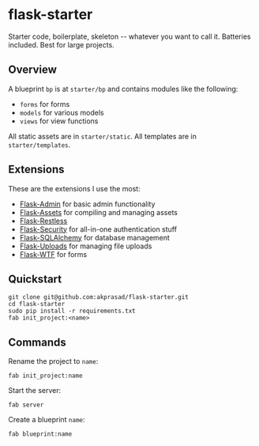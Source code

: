 # flask-starter

Starter code, boilerplate, skeleton -- whatever you want to call it. Batteries included.
Best for large projects.

## Overview
A blueprint `bp` is at `starter/bp` and contains modules like the following:

- `forms` for forms
- `models` for various models
- `views` for view functions

All static assets are in `starter/static`. All templates are in `starter/templates`.

## Extensions
These are the extensions I use the most:

- [Flask-Admin](http://flask-admin.readthedocs.org/en/latest/) for basic admin functionality
- [Flask-Assets](http://elsdoerfer.name/docs/flask-assets/) for compiling and managing assets
- [Flask-Restless](http://flask-restless.readthedocs.org/)
- [Flask-Security](http://pythonhosted.org/Flask-Security/) for all-in-one authentication stuff
- [Flask-SQLAlchemy](http://pythonhosted.org/Flask-SQLAlchemy/) for database management
- [Flask-Uploads](http://pythonhosted.org/Flask-Uploads/) for managing file uploads
- [Flask-WTF](http://pythonhosted.org/Flask-WTF/) for forms


## Quickstart

```
git clone git@github.com:akprasad/flask-starter.git
cd flask-starter
sudo pip install -r requirements.txt
fab init_project:<name>
```

## Commands

Rename the project to `name`:

```
fab init_project:name
```

Start the server:

```
fab server
```

Create a blueprint `name`:

```
fab blueprint:name
```